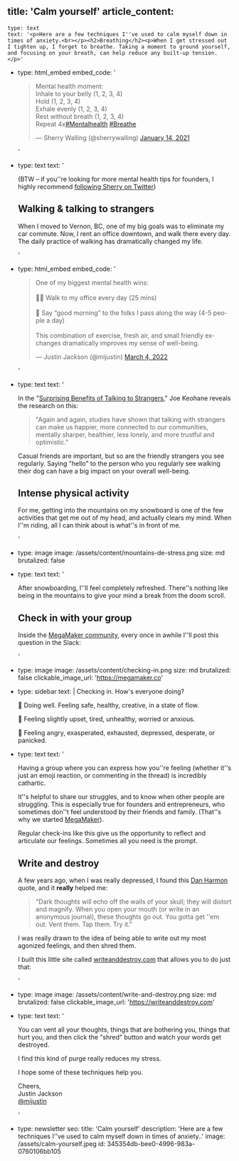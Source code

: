 title: 'Calm yourself'
article_content:
  -
    type: text
    text: '<p>Here are a few techniques I''ve used to calm myself down in times of anxiety.<br></p><h2>Breathing</h2><p>When I get stressed out I tighten up, I forget to breathe. Taking a moment to ground yourself, and focusing on your breath, can help reduce any built-up tension.</p>'
  -
    type: html_embed
    embed_code: '<blockquote class="twitter-tweet tw-align-center"><p lang="en" dir="ltr">Mental health moment:<br>Inhale to your belly (1, 2, 3, 4)<br>Hold (1, 2, 3, 4)<br>Exhale evenly (1, 2, 3, 4)<br>Rest without breath (1, 2, 3, 4)<br>Repeat 4x<a href="https://twitter.com/hashtag/Mentalhealth?src=hash&amp;ref_src=twsrc%5Etfw">#Mentalhealth</a> <a href="https://twitter.com/hashtag/Breathe?src=hash&amp;ref_src=twsrc%5Etfw">#Breathe</a></p>&mdash; Sherry Walling (@sherrywalling) <a href="https://twitter.com/sherrywalling/status/1349726725077299202?ref_src=twsrc%5Etfw">January 14, 2021</a></blockquote> <script async src="https://platform.twitter.com/widgets.js" charset="utf-8"></script>'
  -
    type: text
    text: '<p>(BTW – if you''re looking for more mental health tips for founders, I highly recommend <a href="https://sherrywalling.progbar.co/sherry-5k">following Sherry on Twitter</a>)</p><h2>Walking &amp; talking to strangers</h2><p>When I moved to Vernon, BC, one of my big goals was to eliminate my car commute. Now, I rent an office downtown, and walk there every day. The daily practice of walking has dramatically changed my life.</p>'
  -
    type: html_embed
    embed_code: '<blockquote class="twitter-tweet tw-align-center"><p lang="en" dir="ltr">One of my biggest mental health wins:<br><br>🚶‍♂️ Walk to my office every day (25 mins)<br><br>👋 Say “good morning” to the folks I pass along the way (4-5 people a day)<br><br>This combination of exercise, fresh air, and small friendly exchanges dramatically improves my sense of well-being.</p>&mdash; Justin Jackson (@mijustin) <a href="https://twitter.com/mijustin/status/1499798379521470467?ref_src=twsrc%5Etfw">March 4, 2022</a></blockquote> <script async src="https://platform.twitter.com/widgets.js" charset="utf-8"></script>'
  -
    type: text
    text: '<p>In the "<a href="https://www.theatlantic.com/family/archive/2021/08/why-we-should-talk-strangers-more/619642/">Surprising Benefits of Talking to Strangers</a>," Joe Keohane reveals the research on this:</p><blockquote><p>"Again and again, studies have shown that talking with strangers can make us happier, more connected to our communities, mentally sharper, healthier, less lonely, and more trustful and optimistic."</p></blockquote><p>Casual friends are important, but so are the friendly strangers you see regularly. Saying "hello" to the person who you regularly see walking their dog can have a big impact on your overall well-being.</p><h2>Intense physical activity</h2><p>For me, getting into the mountains on my snowboard is one of the few activities that get me out of my head, and actually clears my mind. When I''m riding, all I can think about is what''s in front of me.</p>'
  -
    type: image
    image: /assets/content/mountains-de-stress.png
    size: md
    brutalized: false
  -
    type: text
    text: '<p>After snowboarding, I''ll feel completely refreshed. There''s nothing like being in the mountains to give your mind a break from the doom scroll.</p><h2>Check in with your group</h2><p>Inside the <a href="https://megamaker.co">MegaMaker community</a>, every once in awhile I''ll post this question in the Slack:</p>'
  -
    type: image
    image: /assets/content/checking-in.png
    size: md
    brutalized: false
    clickable_image_url: 'https://megamaker.co'
  -
    type: sidebar
    text: |
      Checking in. How's everyone doing?
      
      💚 Doing well. Feeling safe, healthy, creative, in a state of flow.
      
      💛 Feeling slightly upset, tired, unhealthy, worried or anxious.
      
      🔴 Feeling angry, exasperated, exhausted, depressed, desperate, or panicked.
  -
    type: text
    text: '<p>Having a group where you can express how you''re feeling (whether it''s just an emoji reaction, or commenting in the thread) is incredibly cathartic.&nbsp;<br></p><p>It''s helpful to share our struggles, and to know when other people are struggling. This is especially true for founders and entrepreneurs, who sometimes don''t feel understood by their friends and family. (That''s why we started <a href="https://megamaker.co">MegaMaker</a>).</p><p>Regular check-ins like this give us the opportunity to reflect and articulate our feelings. Sometimes all you need is the prompt.</p><h2>Write and destroy</h2><p>A few years ago, when I was really depressed, I found this <a href="https://justinjackson.ca/mentalhealth">Dan Harmon</a> quote, and it <b>really </b>helped me:</p><blockquote><p>"Dark thoughts will echo off the walls of your skull; they will distort and magnify. When you open your mouth (or write in an anonymous journal), these thoughts go out. You gotta get ''em out. Vent them. Tap them. Try it."</p></blockquote><p>I was really drawn to the idea of being able to write out my most agonized feelings, and then shred them.</p><p>I built this little site called <a href="https://writeanddestroy.com">writeanddestroy.com</a>&nbsp;that allows you to do just that:&nbsp;</p>'
  -
    type: image
    image: /assets/content/write-and-destroy.png
    size: md
    brutalized: false
    clickable_image_url: 'https://writeanddestroy.com'
  -
    type: text
    text: '<p>You can vent all your thoughts, things that are bothering you, things that hurt you, and then click the "shred" button and watch your words get destroyed.</p><p>I find this kind of purge really reduces my stress.</p><p>I hope some of these techniques help you.</p><p>Cheers,<br>Justin Jackson<br><a href="https://twitter.com/mijustin">@mijustin</a></p>'
  -
    type: newsletter
seo:
  title: 'Calm yourself'
  description: 'Here are a few techniques I''ve used to calm myself down in times of anxiety..'
  image: /assets/calm-yourself.jpeg
id: 345354db-bee0-4996-983a-0760106bb105
